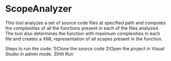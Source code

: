 ScopeAnalyzer
==============

This tool analyzes a set of source code files at specified path and computes the complexities of all the functions present in each of the files analyzed. The tool also determines the function with maximum complexities in each file and creates a XML representation of all scopes present in the function.

Steps to run the code:
1)Clone the source code
2)Open the project in Visual Studio in admin mode.
3)Hit Run

